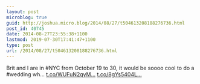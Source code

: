 ```yaml
---
layout: post
microblog: true
guid: http://joshua.micro.blog/2014/08/27/t504613208188276736.html
post_id: 40745
date: 2014-08-27T23:55:38+1100
lastmod: 2019-07-30T17:41:47+1100
type: post
url: /2014/08/27/t504613208188276736.html
---
```

Brit and I are in #NYC from October 19 to 30, it would be soooo cool to do a #wedding wh... [t.co/WUFuN2qyM...](http://t.co/WUFuN2qyMO) [t.co/8gYs5404L...](http://t.co/8gYs5404Lx)
